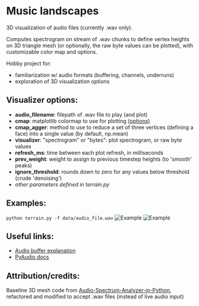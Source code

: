 Music landscapes
==========

3D visualization of audio files (currently .wav only).

Computes spectrogram on stream of .wav chunks to define vertex heights on 3D triangle mesh (or optionally, the raw byte values can be plotted), with customizable color map and options.

Hobby project for:
* familiarization w/ audio formats (buffering, channels, underruns)
* exploration of 3D visualization options

Visualizer options:
----

* **audio_filename**: filepath of .wav file to play (and plot)
* **cmap**: matplotlib colormap to use for plotting [(options)](https://matplotlib.org/stable/tutorials/colors/colormaps.html)
* **cmap_agger**: method to use to reduce a set of three vertices (defining a face) into a single value (by default, np.mean)
* **visualizer**: "spectrogram" or "bytes": plot spectrogram, or raw byte values
* **refresh_ms**: time between each plot refresh, in milliseconds
* **prev_weight**: weight to assign to previous timestep heights (to 'smooth' peaks)
* **ignore_threshold**: rounds down to zero for any values below threshold (crude 'denoising')
* *other parameters defined in terrain.py*

Examples:
----
```python terrain.py -f data/audio_file.wav```
![Example](/images/cmap_hot_example.png)
![Example](/images/cmap_bone_example.png)

Useful links:
----
* [Audio buffer explanation](https://techpubs.jurassic.nl/manuals/0650/developer/DMSDK_PG/sgi_html/ch08.html)
* [PyAudio docs](http://people.csail.mit.edu/hubert/pyaudio/docs/)

Attribution/credits:
----
Baseline 3D mesh code from [Audio-Spectrum-Analyzer-in-Python](https://github.com/markjay4k/Audio-Spectrum-Analyzer-in-Python), refactored and modified to accept .wav files (instead of live audio input)
